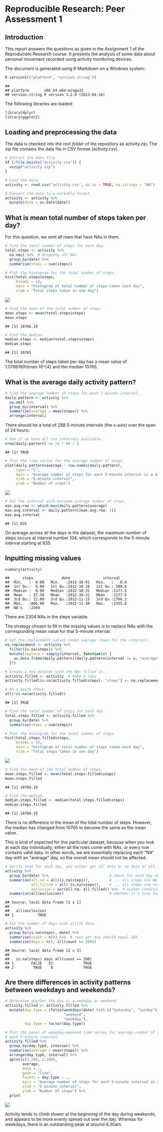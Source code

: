 # Reproducible Research: Peer Assessment 1

## Introduction

This report answers the questions as given in the Assignment 1 of the Reproducible Research course. It presents the analysis of some data about personal movement recorded using activity monitoring devices. 

The document is generated using R Markdown on a Windows system:


```r
R.version[c("platform", "version.string")]
```

```
##                _                           
## platform       x86_64-w64-mingw32          
## version.string R version 3.2.0 (2015-04-16)
```

The following libraries are loaded:


```r
library(dplyr)
library(ggplot2)
```

## Loading and preprocessing the data

The data is checked into the *root folder* of the repository as activity.zip. The zip file contains the data file in CSV format (activity.csv).


```r
# Extract the data file.
if (!file.exists("activity.csv")) {
  unzip("activity.zip")
}

# Load the data.
activity <- read.csv("activity.csv", as.is = TRUE, na.strings = "NA")

# Convert the date to a workable format.
activity <- activity %>%
  mutate(date = as.Date(date))
```

## What is mean total number of steps taken per day?

For this question, we omit all rows that have NAs in them.


```r
# Find the total number of steps for each day.
total.steps <- activity %>%
  na.omit %>%  # dropping all NAs
  group_by(date) %>%
  summarise(steps = sum(steps))

# Plot the histogram for the total number of steps.
hist(total.steps$steps,
     breaks = 10,
     main = "Histogram of total number of steps taken each day",
     xlab = "Total steps taken in one day")
```

![](PA1_template_files/figure-html/unnamed-chunk-4-1.png) 

```r
# Find the mean of the total number of steps.
mean.steps <- mean(total.steps$steps)
mean.steps
```

```
## [1] 10766.19
```

```r
# Find the median.
median.steps <- median(total.steps$steps)
median.steps
```

```
## [1] 10765
```

The total number of steps taken per day has a mean value of 1.0766189\times 10^{4} and the median 10765.

## What is the average daily activity pattern?


```r
# Find the average number of steps for each 5-minute interval.
daily.pattern <- activity %>%
  na.omit %>%
  group_by(interval) %>%
  summarise(average = mean(steps)) %>%
  arrange(interval)
```

There should be a total of 288 5-minute intervals (the x-axis) over the span of 24 hours.


```r
# See if we have all the intervals available.
nrow(daily.pattern) == 24 * 60 / 5
```

```
## [1] TRUE
```

```r
# Plot the time series for the average number of steps.
plot(daily.pattern$average ~ row.names(daily.pattern),
     type = "l",
     main = "Average number of steps for each 5-minute interval in a day",
     xlab = "5-minute interval",
     ylab = "Number of steps")
```

![](PA1_template_files/figure-html/unnamed-chunk-6-1.png) 

```r
# Get the interval with maximum average number of steps.
max.avg.row <- which.max(daily.pattern$average)
max.avg.interval <- daily.pattern[[max.avg.row, 1]]
max.avg.interval
```

```
## [1] 835
```

On average across all the days in the dataset, the maximum number of steps occurs at interval number 104, which corresponds to the 5-minute interval starting at 835.

## Inputting missing values


```r
summary(activity)
```

```
##      steps             date               interval     
##  Min.   :  0.00   Min.   :2012-10-01   Min.   :   0.0  
##  1st Qu.:  0.00   1st Qu.:2012-10-16   1st Qu.: 588.8  
##  Median :  0.00   Median :2012-10-31   Median :1177.5  
##  Mean   : 37.38   Mean   :2012-10-31   Mean   :1177.5  
##  3rd Qu.: 12.00   3rd Qu.:2012-11-15   3rd Qu.:1766.2  
##  Max.   :806.00   Max.   :2012-11-30   Max.   :2355.0  
##  NA's   :2304
```

There are 2304 NAs in the steps variable.

The strategy chosen to fill in the missing values is to replace NAs with the corresponding mean value for that 5-minute interval.


```r
# Get the replacement values (mean average steps for the interval).
na.replacement <- activity %>%
  filter(is.na(steps)) %>%
  mutate(replace = sapply(interval, function(x) {
    as.data.frame(daily.pattern)[daily.pattern$interval == x, "average"]
  }))

# Create a new dataset with the NAs filled in.
activity.filled <- activity  # make a copy
activity.filled[is.na(activity.filled$steps), "steps"] <- na.replacement$replace

# Do a quick check.
all(!is.na(activity.filled))
```

```
## [1] TRUE
```

```r
# Find the total number of steps for each day.
total.steps.filled <- activity.filled %>%
  group_by(date) %>%
  summarise(steps = sum(steps))

# Plot the histogram for the total number of steps.
hist(total.steps.filled$steps,
     breaks = 10,
     main = "Histogram of total number of steps taken each day",
     xlab = "Total steps taken in one day")
```

![](PA1_template_files/figure-html/unnamed-chunk-8-1.png) 

```r
# Find the mean of the total number of steps.
mean.steps.filled <- mean(total.steps.filled$steps)
mean.steps.filled
```

```
## [1] 10766.19
```

```r
# Find the median.
median.steps.filled <- median(total.steps.filled$steps)
median.steps.filled
```

```
## [1] 10766.19
```

There is no difference in the mean of the total number of steps. However, the median has changed from 10765 to become the same as the mean value.

This is kind of expected for this particular dataset, because when you look at each day individually, either all the rows come with NAs, or every row contains valid data. In other words, we are essentially replacing each "NA" day with an "average" day, so the overall mean should not be affected.


```r
# Verify that for each day, you either get all data or no data at all.
activity %>%
  group_by(date) %>%                            # check for each day whether ...
  summarise(all.na = all(is.na(steps)),         # ... all steps are NA
            all.filled = all(!is.na(steps)),    # ... all steps are not NA
            exclusive = xor(all.na, all.filled)) %>%  # either condition is true
  summarise(all(exclusive))                     # whether it's true for all days
```

```
## Source: local data frame [1 x 1]
## 
##   all(exclusive)
## 1           TRUE
```

```r
# Get the number of days with all/no data.
activity %>%
  group_by(is.na(steps), date) %>%
  summarise(count = n()) %>%  # rows per day should equal 288
  summarise(days = n(), all(count == 288))
```

```
## Source: local data frame [2 x 3]
## 
##   is.na(steps) days all(count == 288)
## 1        FALSE   53              TRUE
## 2         TRUE    8              TRUE
```

## Are there differences in activity patterns between weekdays and weekends?


```r
# Determine whether the day is a weekday or weekend.
activity.filled <- activity.filled %>%
  mutate(day.type = ifelse(weekdays(date) %in% c("Saturday", "Sunday"),
                           "weekend",
                           "weekday"),
         day.type = factor(day.type))

# Plot the panel of weekday/weekend time series for average number of steps for
# each 5-minute interval.
activity.filled %>%
  group_by(day.type, interval) %>%
  summarise(average = mean(steps)) %>%
  arrange(day.type, interval) %>%
  qplot(c(1:288, 1:288),
        average,
        data = .,
        geom = "line",
        facets = day.type ~ .,
        main = "Average number of steps for each 5-minute interval in a day",
        xlab = "5-minute interval",
        ylab = "Number of steps") %>%
  print
```

![](PA1_template_files/figure-html/unnamed-chunk-10-1.png) 

Activity tends to climb slower at the beginning of the day during weekends, and appears to be more evenly spread out over the day. Whereas for weekdays, there is an outstanding peak at around 8.30am.
